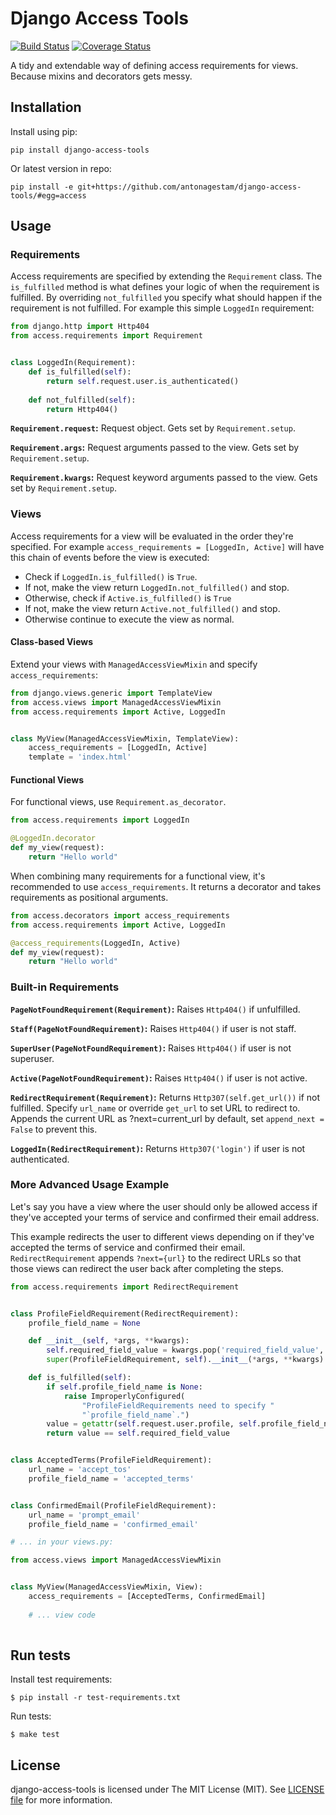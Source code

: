 # Django Access Tools

[![Build Status](https://travis-ci.org/antonagestam/django-access-tools.svg?branch=master)](https://travis-ci.org/antonagestam/django-access-tools)
[![Coverage Status](https://coveralls.io/repos/antonagestam/django-access-tools/badge.svg?service=github)](https://coveralls.io/github/antonagestam/django-access-tools?branch=coverage)

A tidy and extendable way of defining access requirements for views. Because
mixins and decorators gets messy.

## Installation

Install using pip:

```
pip install django-access-tools
```

Or latest version in repo:

```
pip install -e git+https://github.com/antonagestam/django-access-tools/#egg=access
```

## Usage

### Requirements

Access requirements are specified by extending the `Requirement` class.
The `is_fulfilled` method is what defines your logic of when the requirement
is fulfilled. By overriding `not_fulfilled` you specify what should happen
if the requirement is not fulfilled. For example this simple `LoggedIn`
requirement:

```python
from django.http import Http404
from access.requirements import Requirement


class LoggedIn(Requirement):
    def is_fulfilled(self):
        return self.request.user.is_authenticated()
    
    def not_fulfilled(self):
        return Http404()
```

__`Requirement.request`:__ Request object. Gets set by `Requirement.setup`.

__`Requirement.args`:__ Request arguments passed to the view. Gets set by
`Requirement.setup`.

__`Requirement.kwargs`:__ Request keyword arguments passed to the view. Gets set
by `Requirement.setup`.


### Views

Access requirements for a view will be evaluated in the order they're specified.
For example `access_requirements = [LoggedIn, Active]` will have this chain of
events before the view is executed:

- Check if `LoggedIn.is_fulfilled()` is `True`.
- If not, make the view return `LoggedIn.not_fulfilled()` and stop.
- Otherwise, check if `Active.is_fulfilled()` is `True`
- If not, make the view return `Active.not_fulfilled()` and stop.
- Otherwise continue to execute the view as normal.

#### Class-based Views

Extend your views with `ManagedAccessViewMixin` and specify
`access_requirements`:

```python
from django.views.generic import TemplateView
from access.views import ManagedAccessViewMixin
from access.requirements import Active, LoggedIn


class MyView(ManagedAccessViewMixin, TemplateView):
    access_requirements = [LoggedIn, Active]
    template = 'index.html'
```

#### Functional Views

For functional views, use `Requirement.as_decorator`.

```python
from access.requirements import LoggedIn

@LoggedIn.decorator
def my_view(request):
    return "Hello world"
```

When combining many requirements for a functional view, it's recommended to use
`access_requirements`. It returns a decorator and takes requirements as
positional arguments.

```python
from access.decorators import access_requirements
from access.requirements import Active, LoggedIn

@access_requirements(LoggedIn, Active)
def my_view(request):
    return "Hello world"
```

### Built-in Requirements

__`PageNotFoundRequirement(Requirement)`:__ Raises `Http404()` if unfulfilled.

__`Staff(PageNotFoundRequirement)`:__ Raises `Http404()` if user is not staff.

__`SuperUser(PageNotFoundRequirement)`:__ Raises `Http404()` if user is not
superuser.

__`Active(PageNotFoundRequirement)`:__ Raises `Http404()` if user is not active.

__`RedirectRequirement(Requirement)`:__ Returns `Http307(self.get_url())` if not
fulfilled. Specify `url_name` or override `get_url` to set URL to redirect to.
Appends the current URL as ?next=current_url by default, set `append_next =
False` to prevent this.

__`LoggedIn(RedirectRequirement)`:__ Returns `Http307('login')` if user is not
authenticated.


### More Advanced Usage Example

Let's say you have a view where the user should only be allowed access
if they've accepted your terms of service and confirmed their email
address.

This example redirects the user to different views depending on if
they've accepted the terms of service and confirmed their email.
`RedirectRequirement` appends `?next={url}` to the redirect URLs
so that those views can redirect the user back after completing the
steps.

```python
from access.requirements import RedirectRequirement


class ProfileFieldRequirement(RedirectRequirement):
    profile_field_name = None

    def __init__(self, *args, **kwargs):
        self.required_field_value = kwargs.pop('required_field_value', True)
        super(ProfileFieldRequirement, self).__init__(*args, **kwargs)

    def is_fulfilled(self):
        if self.profile_field_name is None:
            raise ImproperlyConfigured(
                "ProfileFieldRequirements need to specify "
                "`profile_field_name`.")
        value = getattr(self.request.user.profile, self.profile_field_name)
        return value == self.required_field_value


class AcceptedTerms(ProfileFieldRequirement):
    url_name = 'accept_tos'
    profile_field_name = 'accepted_terms'


class ConfirmedEmail(ProfileFieldRequirement):
    url_name = 'prompt_email'
    profile_field_name = 'confirmed_email'

# ... in your views.py:

from access.views import ManagedAccessViewMixin


class MyView(ManagedAccessViewMixin, View):
    access_requirements = [AcceptedTerms, ConfirmedEmail]
    
    # ... view code
 
```


## Run tests

Install test requirements:

```
$ pip install -r test-requirements.txt
```

Run tests:

```
$ make test
```

## License

django-access-tools is licensed under The MIT License (MIT).
See [LICENSE file](./LICENSE) for more information.
